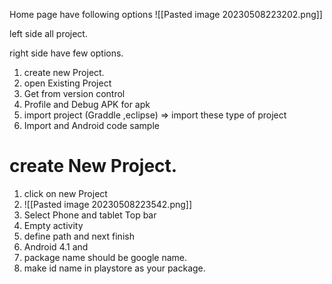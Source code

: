
Home page have following options
![[Pasted image 20230508223202.png]]

left side all project.

right side have few options.

1. create new Project.
2.  open Existing Project
3. Get from version control
4. Profile and Debug APK for apk
5. import project (Graddle ,eclipse) => import these type of project
6. Import and Android code sample


# create New Project.
1. click on new Project
2. ![[Pasted image 20230508223542.png]]
3. Select Phone and tablet Top bar
4. Empty activity 
5. define path and next finish
6. Android 4.1 and
7. package name should be google name.
8. make id name in playstore as your package.


